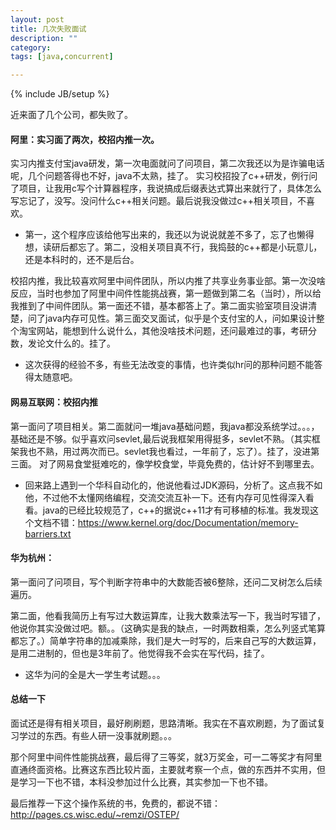 ```yaml
---
layout: post
title: 几次失败面试
description: ""
category: 
tags: [java,concurrent]

---
```

{% include JB/setup %}

近来面了几个公司，都失败了。

#### 阿里：实习面了两次，校招内推一次。
实习内推支付宝java研发，第一次电面就问了问项目，第二次我还以为是诈骗电话呢，几个问题答得也不好，java不太熟，挂了。
实习校招投了c++研发，例行问了项目，让我用c写个计算器程序，我说搞成后缀表达式算出来就行了，具体怎么写忘记了，没写。没问什么c++相关问题。最后说我没做过c++相关项目，不喜欢。

+ 第一，这个程序应该给他写出来的，我还以为说说就差不多了，忘了也懒得想，读研后都忘了。第二，没相关项目真不行，我捣鼓的c++都是小玩意儿，还是本科时的，还不是后台。

校招内推，我比较喜欢阿里中间件团队，所以内推了共享业务事业部。第一次没啥反应，当时也参加了阿里中间件性能挑战赛，第一题做到第二名（当时），所以给我推到了中间件团队。第一面还不错，基本都答上了。第二面实验室项目没讲清楚，问了java内存可见性。第三面交叉面试，似乎是个支付宝的人，问如果设计整个淘宝网站，能想到什么说什么，其他没啥技术问题，还问最难过的事，考研分数，发论文什么的。挂了。

+ 这次获得的经验不多，有些无法改变的事情，也许类似hr问的那种问题不能答得太随意吧。

#### 网易互联网：校招内推
第一面问了项目相关。第二面就问一堆java基础问题，我java都没系统学过。。。，基础还是不够。似乎喜欢问sevlet,最后说我框架用得挺多，sevlet不熟。（其实框架我也不熟，用过两次而已。sevlet我也看过，一年前了，忘了）。挂了，没进第三面。
对了网易食堂挺难吃的，像学校食堂，毕竟免费的，估计好不到哪里去。

+ 回来路上遇到一个华科自动化的，他说他看过JDK源码，分析了。这点我不如他，不过他不太懂网络编程，交流交流互补一下。还有内存可见性得深入看看。java的已经比较规范了，c++的据说c++11才有可移植的标准。我发现这个文档不错：https://www.kernel.org/doc/Documentation/memory-barriers.txt


#### 华为杭州：
第一面问了问项目，写个判断字符串中的大数能否被6整除，还问二叉树怎么后续遍历。

第二面，他看我简历上有写过大数运算库，让我大数乘法写一下，我当时写错了，他说你其实没做过吧。额。。（这确实是我的缺点，一时两数相乘，怎么列竖式笔算都忘了。）简单字符串的加减乘除，我们是大一时写的，后来自己写的大数运算，是用二进制的，但也是3年前了。他觉得我不会实在写代码，挂了。

+ 这华为问的全是大一学生考试题。。。


#### 总结一下
面试还是得有相关项目，最好刷刷题，思路清晰。我实在不喜欢刷题，为了面试复习学过的东西。有些人研一没事就刷题。。。

那个阿里中间件性能挑战赛，最后得了三等奖，就3万奖金，可一二等奖才有阿里直通终面资格。比赛这东西比较片面，主要就考察一个点，做的东西并不实用，但是学习一下也不错，本科没参加过什么比赛，其实参加一下也不错。

最后推荐一下这个操作系统的书，免费的，都说不错：
http://pages.cs.wisc.edu/~remzi/OSTEP/
